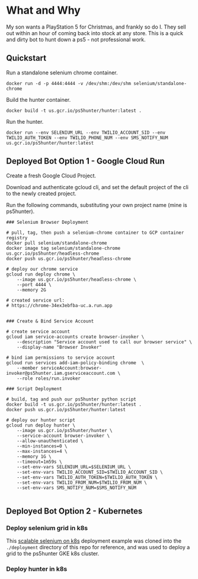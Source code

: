 # What and Why

My son wants a PlayStation 5 for Christmas, and frankly so do I.
They sell out within an hour of coming back into stock at any store.
This is a quick and dirty bot to hunt down a ps5 - not professional work.

## Quickstart

Run a standalone selenium chrome container.

`docker run -d -p 4444:4444 -v /dev/shm:/dev/shm selenium/standalone-chrome`

Build the hunter container.

`docker build -t us.gcr.io/ps5hunter/hunter:latest .`

Run the hunter.

`docker run --env SELENIUM_URL --env TWILIO_ACCOUNT_SID --env TWILIO_AUTH_TOKEN --env TWILIO_PHONE_NUM --env SMS_NOTIFY_NUM us.gcr.io/ps5hunter/hunter:latest`


## Deployed Bot Option 1 - Google Cloud Run

Create a fresh Google Cloud Project.

Download and authenticate gcloud cli, and set the default project of the cli to the newly created project.

Run the following commands, substituting your own project name (mine is ps5hunter).
```
### Selenium Browser Deployment

# pull, tag, then push a selenium-chrome container to GCP container registry
docker pull selenium/standalone-chrome
docker image tag selenium/standalone-chrome us.gcr.io/ps5hunter/headless-chrome
docker push us.gcr.io/ps5hunter/headless-chrome

# deploy our chrome service
gcloud run deploy chrome \
    --image us.gcr.io/ps5hunter/headless-chrome \
    --port 4444 \
    --memory 2G

# created service url:
# https://chrome-34ex3ebfba-uc.a.run.app


### Create & Bind Service Account

# create service account
gcloud iam service-accounts create browser-invoker \
    --description "Service account used to call our browser service" \
    --display-name "Browser Invoker"

# bind iam permissions to service account
gcloud run services add-iam-policy-binding chrome  \
    --member serviceAccount:browser-invoker@ps5hunter.iam.gserviceaccount.com \
    --role roles/run.invoker

### Script Deployment

# build, tag and push our ps5hunter python script
docker build -t us.gcr.io/ps5hunter/hunter:latest .
docker push us.gcr.io/ps5hunter/hunter:latest

# deploy our hunter script
gcloud run deploy hunter \
    --image us.gcr.io/ps5hunter/hunter \
    --service-account browser-invoker \
    --allow-unauthenticated \
    --min-instances=0 \
    --max-instances=4 \
    --memory 1G \
    --timeout=1m59s \
    --set-env-vars SELENIUM_URL=$SELENIUM_URL \
    --set-env-vars TWILIO_ACCOUNT_SID=$TWILIO_ACCOUNT_SID \
    --set-env-vars TWILIO_AUTH_TOKEN=$TWILIO_AUTH_TOKEN \
    --set-env-vars TWILIO_FROM_NUM=$TWILIO_FROM_NUM \
    --set-env-vars SMS_NOTIFY_NUM=$SMS_NOTIFY_NUM


```

## Deployed Bot Option 2 - Kubernetes

### Deploy selenium grid in k8s

This [scalable selenium on k8s](https://github.com/kubernetes/examples/tree/master/staging/selenium) deployment example
was cloned into the `./deployment` directory of this repo for reference, 
and was used to deploy a grid to the ps5hunter GKE k8s cluster.

### Deploy hunter in k8s


